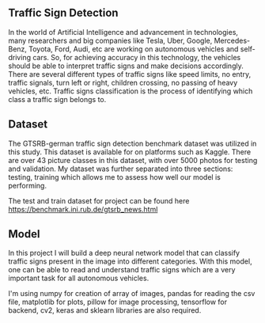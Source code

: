 Traffic Sign Detection
-----------------------------------------------------------
In the world of Artificial Intelligence and advancement in technologies, many researchers and big companies like Tesla, Uber, Google, Mercedes-Benz, Toyota, Ford, Audi, etc are working on autonomous vehicles and self-driving cars. So, for achieving accuracy in this technology, the vehicles should be able to interpret traffic signs and make decisions accordingly.
There are several different types of traffic signs like speed limits, no entry, traffic signals, turn left or right, children crossing, no passing of heavy vehicles, etc. Traffic signs classification is the process of identifying which class a traffic sign belongs to.

Dataset
---------------------------------------------------------
The GTSRB-german traffic sign detection benchmark dataset was utilized in this study. This  dataset is available for on platforms such as Kaggle. There are over 43 picture classes in this dataset, with over 5000 photos for testing and validation. My dataset was further separated into three sections: testing, training which allows me to assess how well our model is performing. 

The test and train dataset for project can be found here 
https://benchmark.ini.rub.de/gtsrb_news.html

Model
-----------------------------------------------------
In this project I will build a deep neural network model that can classify traffic signs present in the image into different categories. With this model, one can be able to read and understand traffic signs which are a very important task for all autonomous vehicles.

I'm using numpy for creation of array of images, pandas for reading the csv file, matplotlib for plots, pillow for image processing, tensorflow for backend, cv2, keras and sklearn libraries are also required.